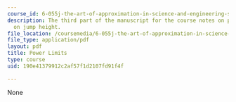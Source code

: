 ```yaml
---
course_id: 6-055j-the-art-of-approximation-in-science-and-engineering-spring-2008
description: The third part of the manuscript for the course notes on power limits
  on jump height.
file_location: /coursemedia/6-055j-the-art-of-approximation-in-science-and-engineering-spring-2008/190e41379912c2af57f1d2107fd91f4f_feb27b.pdf
file_type: application/pdf
layout: pdf
title: Power Limits
type: course
uid: 190e41379912c2af57f1d2107fd91f4f

---
```

None